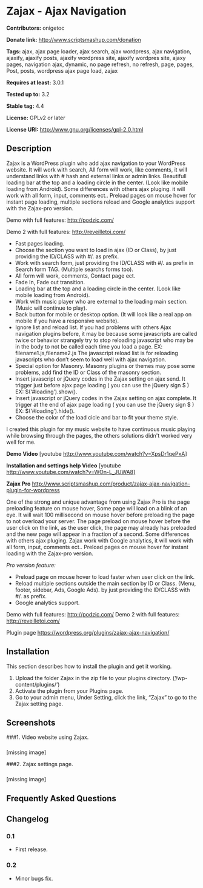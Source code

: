 # Zajax - Ajax Navigation #
**Contributors:** onigetoc
  
**Donate link:** http://www.scriptsmashup.com/donation
  
**Tags:** ajax, ajax page loader, ajax search, ajax wordpress, ajax navigation, ajaxify, ajaxify posts, ajaxify wordpress site, ajaxify wordpres site, ajaxy pages, navigation ajax, dynamic, no page refresh, no refresh, page, pages, Post, posts, wordpress ajax page load, zajax
  
**Requires at least:** 3.0.1
  
**Tested up to:** 3.2
  
**Stable tag:** 4.4
  
**License:** GPLv2 or later
  
**License URI:** http://www.gnu.org/licenses/gpl-2.0.html
  

## Description ##
Zajax is a WordPress plugin who add ajax navigation to your WordPress website. It will work with search, All form will work, like comments, it will understand links with # hash and external links or admin links.
Beautifull loading bar at the top and a loading circle in the center. (Look like mobile loading from Android). Some differences with others ajax pluging. it will work with all form, input, comments ect.. Preload pages on mouse hover for instant page loading, multiple sections reload and Google analytics support with the Zajax-pro version.

Demo with full features: http://podzic.com/

Demo 2 with full features: http://reveilletoi.com/

* Fast pages loading.
* Choose the section you want to load in ajax (ID or Class), by just providing the ID/CLASS with #/. as prefix.
* Work with search form, just providing the ID/CLASS with #/. as prefix in Search form TAG. (Multiple searchs forms too).
* All form will work, comments, Contact page ect.
* Fade In, Fade out transition.
* Loading bar at the top and a loading circle in the center. (Look like mobile loading from Android).
* Work with music player who are external to the loading main section. (Music will continue to play).
* Back button for mobile or desktop option. (It will look like a real app on mobile if you have a responsive website).
* Ignore list and reload list. If you had problems with others Ajax navigation plugins before, it may be because some javascripts are called twice or behavior strangely try to stop reloading javascript who may be in the body to not be called each time you load a page. EX: filename1.js,filename2.js The javascript reload list is for reloading javascripts who don’t seem to load well with ajax navigation.
* Special option for Masonry. Masonry plugins or themes may pose some problems, add find the ID or Class of the masonry section.
* Insert javascript or jQuery codes in the Zajax setting on ajax send. It trigger just before ajax page loading ( you can use the jQuery sign $ ) EX: $(‘#loading’).show().
* Insert javascript or jQuery codes in the Zajax setting on ajax complete. It trigger at the end of ajax page loading ( you can use the jQuery sign $ ) EX: $(‘#loading’).hide().
* Choose the color of the load cicle and bar to fit your theme style.

I created this plugin for my music website to have continuous music playing while browsing through the pages, the others solutions didn't worked very well for me.

**Demo Video**
[youtube http://www.youtube.com/watch?v=XpsDr1qePxA]

**Installation and settings help Video**
[youtube http://www.youtube.com/watch?v=WOn-L_JUWA8]

**Zajax Pro**
http://www.scriptsmashup.com/product/zajax-ajax-navigation-plugin-for-wordpress

One of the strong and unique advantage from using Zajax Pro is the page preloading feature on mouse hover, Some page will load on a blink of an eye. It will wait 100 millisecond on mouse hover before preloading the page to not overload your server. The page preload on mouse hover before the user click on the link, as the user click, the page may already has preloaded and the new page will appear in a fraction of a second. Some differences with others ajax pluging. Zajax work with Google analytics, it will work with all form, input, comments ect.. Preload pages on mouse hover for instant loading with the Zajax-pro version.

*Pro version feature:*

* Preload page on mouse hover to load faster when user click on the link.
* Reload multiple sections outside the main section by ID or Class. (Menu, footer, sidebar, Ads, Google Ads). by just providing the ID/CLASS with #/. as prefix.
* Google analytics support.

Demo with full features: http://podzic.com/
Demo 2 with full features: http://reveilletoi.com/

Plugin page https://wordpress.org/plugins/zajax-ajax-navigation/


## Installation ##

This section describes how to install the plugin and get it working.

1. Upload the folder Zajax in the zip file to your plugins directory. (‘/wp-content/plugins/’)
2. Activate the plugin from your Plugins page.
3. Go to your admin menu, Under Setting, click the link, “Zajax” to go to the Zajax setting page.

## Screenshots ##

###1. Video website using Zajax.
###
[missing image]

###2. Zajax settings page.
###
[missing image]


## Frequently Asked Questions ##

## Changelog ##

### 0.1 ###
* First release.

### 0.2 ###
* Minor bugs fix.